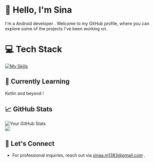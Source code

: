 # 👋 Hello, I'm Sina 

I'm a Android developer . Welcome to my GitHub profile, where you can explore some of the projects I've been working on.

# 💻 Tech Stack
[![My Skills](https://skillicons.dev/icons?i=androidstudio,kotlin,figma,xd,sqlite&theme=dark)](https://skillicons.dev)

## 🌱 Currently Learning

Kotlin and beyond !

## 📈 GitHub Stats

![Your GitHub Stats](https://github-readme-stats.vercel.app/api?username=nsa-agentt&show_icons=true&hide_title=true&hide_border=true&count_private=true&theme=dark)<br/>
![](https://github-readme-stats.vercel.app/api/top-langs/?username=mr3rf1&theme=radical&hide_border=false&include_all_commits=false&count_private=false&layout=compact)

## 🤝 Let's Connect
- For professional inquiries, reach out via sinaa.m1383@gmail.com .
